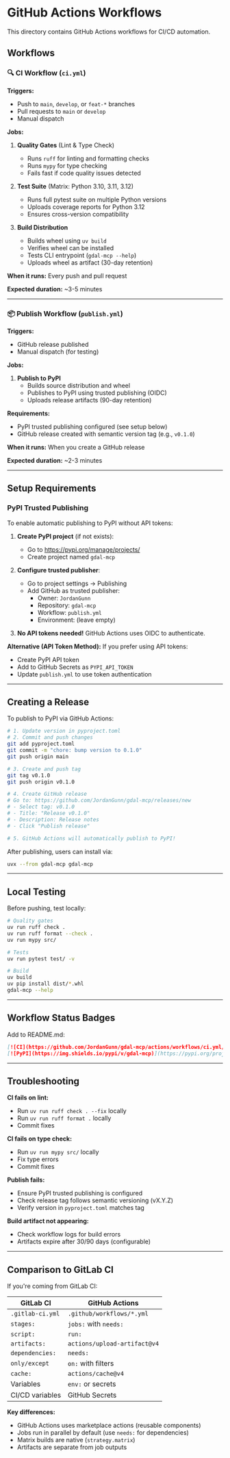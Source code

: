 # GitHub Actions Workflows

This directory contains GitHub Actions workflows for CI/CD automation.

## Workflows

### 🔍 **CI Workflow** (`ci.yml`)

**Triggers:**
- Push to `main`, `develop`, or `feat-*` branches
- Pull requests to `main` or `develop`
- Manual dispatch

**Jobs:**

1. **Quality Gates** (Lint & Type Check)
   - Runs `ruff` for linting and formatting checks
   - Runs `mypy` for type checking
   - Fails fast if code quality issues detected

2. **Test Suite** (Matrix: Python 3.10, 3.11, 3.12)
   - Runs full pytest suite on multiple Python versions
   - Uploads coverage reports for Python 3.12
   - Ensures cross-version compatibility

3. **Build Distribution**
   - Builds wheel using `uv build`
   - Verifies wheel can be installed
   - Tests CLI entrypoint (`gdal-mcp --help`)
   - Uploads wheel as artifact (30-day retention)

**When it runs:** Every push and pull request

**Expected duration:** ~3-5 minutes

---

### 📦 **Publish Workflow** (`publish.yml`)

**Triggers:**
- GitHub release published
- Manual dispatch (for testing)

**Jobs:**

1. **Publish to PyPI**
   - Builds source distribution and wheel
   - Publishes to PyPI using trusted publishing (OIDC)
   - Uploads release artifacts (90-day retention)

**Requirements:**
- PyPI trusted publishing configured (see setup below)
- GitHub release created with semantic version tag (e.g., `v0.1.0`)

**When it runs:** When you create a GitHub release

**Expected duration:** ~2-3 minutes

---

## Setup Requirements

### PyPI Trusted Publishing

To enable automatic publishing to PyPI without API tokens:

1. **Create PyPI project** (if not exists):
   - Go to https://pypi.org/manage/projects/
   - Create project named `gdal-mcp`

2. **Configure trusted publisher**:
   - Go to project settings → Publishing
   - Add GitHub as trusted publisher:
     - Owner: `JordanGunn`
     - Repository: `gdal-mcp`
     - Workflow: `publish.yml`
     - Environment: (leave empty)

3. **No API tokens needed!** GitHub Actions uses OIDC to authenticate.

**Alternative (API Token Method):**
If you prefer using API tokens:
- Create PyPI API token
- Add to GitHub Secrets as `PYPI_API_TOKEN`
- Update `publish.yml` to use token authentication

---

## Creating a Release

To publish to PyPI via GitHub Actions:

```bash
# 1. Update version in pyproject.toml
# 2. Commit and push changes
git add pyproject.toml
git commit -m "chore: bump version to 0.1.0"
git push origin main

# 3. Create and push tag
git tag v0.1.0
git push origin v0.1.0

# 4. Create GitHub release
# Go to: https://github.com/JordanGunn/gdal-mcp/releases/new
# - Select tag: v0.1.0
# - Title: "Release v0.1.0"
# - Description: Release notes
# - Click "Publish release"

# 5. GitHub Actions will automatically publish to PyPI!
```

After publishing, users can install via:
```bash
uvx --from gdal-mcp gdal-mcp
```

---

## Local Testing

Before pushing, test locally:

```bash
# Quality gates
uv run ruff check .
uv run ruff format --check .
uv run mypy src/

# Tests
uv run pytest test/ -v

# Build
uv build
uv pip install dist/*.whl
gdal-mcp --help
```

---

## Workflow Status Badges

Add to README.md:

```markdown
[![CI](https://github.com/JordanGunn/gdal-mcp/actions/workflows/ci.yml/badge.svg)](https://github.com/JordanGunn/gdal-mcp/actions/workflows/ci.yml)
[![PyPI](https://img.shields.io/pypi/v/gdal-mcp)](https://pypi.org/project/gdal-mcp/)
```

---

## Troubleshooting

**CI fails on lint:**
- Run `uv run ruff check . --fix` locally
- Run `uv run ruff format .` locally
- Commit fixes

**CI fails on type check:**
- Run `uv run mypy src/` locally
- Fix type errors
- Commit fixes

**Publish fails:**
- Ensure PyPI trusted publishing is configured
- Check release tag follows semantic versioning (vX.Y.Z)
- Verify version in `pyproject.toml` matches tag

**Build artifact not appearing:**
- Check workflow logs for build errors
- Artifacts expire after 30/90 days (configurable)

---

## Comparison to GitLab CI

If you're coming from GitLab CI:

| GitLab CI | GitHub Actions |
|-----------|----------------|
| `.gitlab-ci.yml` | `.github/workflows/*.yml` |
| `stages:` | `jobs:` with `needs:` |
| `script:` | `run:` |
| `artifacts:` | `actions/upload-artifact@v4` |
| `dependencies:` | `needs:` |
| `only/except` | `on:` with filters |
| `cache:` | `actions/cache@v4` |
| Variables | `env:` or secrets |
| CI/CD variables | GitHub Secrets |

**Key differences:**
- GitHub Actions uses marketplace actions (reusable components)
- Jobs run in parallel by default (use `needs:` for dependencies)
- Matrix builds are native (`strategy.matrix`)
- Artifacts are separate from job outputs
